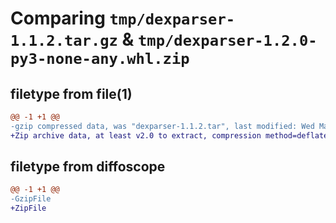 # Comparing `tmp/dexparser-1.1.2.tar.gz` & `tmp/dexparser-1.2.0-py3-none-any.whl.zip`

## filetype from file(1)

```diff
@@ -1 +1 @@
-gzip compressed data, was "dexparser-1.1.2.tar", last modified: Wed Mar 15 11:56:45 2023, max compression
+Zip archive data, at least v2.0 to extract, compression method=deflate
```

## filetype from diffoscope

```diff
@@ -1 +1 @@
-GzipFile
+ZipFile
```


